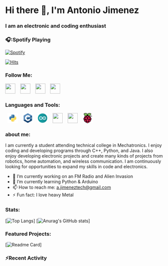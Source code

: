 # Hi there 👋, I'm Antonio Jimenez
### I am an electronic and coding enthusiast

### 🎧:Spotify Playing
[![Spotify](https://novotorem.vercel.app/api/spotify)](https://open.spotify.com/user/novotorem)



[![Hits](https://hits.seeyoufarm.com/api/count/incr/badge.svg?url=https%3A%2F%2Fgithub.com%2FAntoniojim45%2Fhit-counter&count_bg=%230086FF&title_bg=%23555555&icon=&icon_color=%23008CFF&title=hits&edge_flat=false)](https://hits.seeyoufarm.com)

### Follow Me:
<img height="32" width="32" src="https://cdn.jsdelivr.net/npm/simple-icons@v5/icons/youtube.svg" />&nbsp; &nbsp; <img height="32" width="32" src="https://cdn.jsdelivr.net/npm/simple-icons@v5/icons/instagram.svg" />&nbsp; &nbsp; <img height="32" width="32" src="https://cdn.jsdelivr.net/npm/simple-icons@v5/icons/discord.svg" />&nbsp; &nbsp; <img height="32" width="32" src="https://cdn.jsdelivr.net/npm/simple-icons@v5/icons/linkedin.svg" />

### Languages and Tools:
&nbsp;
<img height="32" width="32" src="https://raw.githubusercontent.com/github/explore/80688e429a7d4ef2fca1e82350fe8e3517d3494d/topics/python/python.png" />&nbsp; &nbsp;  <img height="32" width="32" src="https://raw.githubusercontent.com/github/explore/180320cffc25f4ed1bbdfd33d4db3a66eeeeb358/topics/cpp/cpp.png" />&nbsp; &nbsp; <img height="32" width="32" src="https://raw.githubusercontent.com/github/explore/80688e429a7d4ef2fca1e82350fe8e3517d3494d/topics/arduino/arduino.png" />&nbsp; &nbsp; <img height="32" width="32" src="https://avatars.githubusercontent.com/u/11999539?s=200&v=4)" />&nbsp; &nbsp; <img height="32" width="32" src="https://cdn.jsdelivr.net/npm/simple-icons@v5/icons/eagle.svg" />&nbsp; &nbsp; <img height="32" width="32" src="https://raw.githubusercontent.com/iiiypuk/rpi-icon/master/raspberry-pi-logo_resized_256.png" /> 
&nbsp;

### about me:
I am currently a student attending technical college in Mechatronics. I enjoy coding and developing programs through C++, Python, and Java. I also enjoy developing electronic projects and create many kinds of projects from robotics, home automation, and wireless communication. I am continuously looking for opportunities to expand my skills in code and electronics.

- 🔭 I’m currently working on an FM Radio and Alien Invasion 
- 🌱 I’m currently learning Python & Arduino 
- 📫 How to reach me: a.jimeneztech@gmail.com 
- ⚡ Fun fact: I love heavy Metal 

### Stats:
[![Top Langs](https://github-readme-stats.vercel.app/api/top-langs/?username=Antoniojim45&show_icons=true&theme=tokyonight&hide=javascript&langs_count=4)]
[![Anurag's GitHub stats](https://github-readme-stats.vercel.app/api?username=Antoniojim45&show_icons=true&theme=tokyonight)]

### Featured Projects:
[![Readme Card](https://github-readme-stats.vercel.app/api/pin/?username=Antoniojim45&repo=Alien-Invasion&theme=tokyonight)]

### :zap:Recent Activity
<!--START_SECTION:activity-->




<!-- 
    Note: 
        <p align="left">
            this tells the 
        </p>

        <pre>
            shows the image or the code for what the spacing is.
        </pre>
-->
